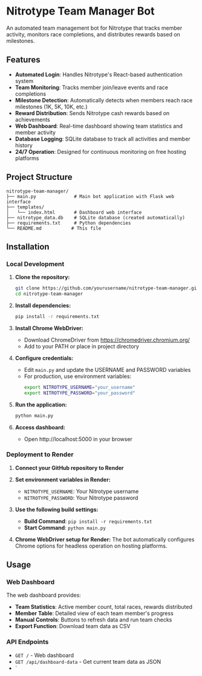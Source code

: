 # Nitrotype Team Manager Bot

An automated team management bot for Nitrotype that tracks member activity, monitors race completions, and distributes rewards based on milestones.

## Features

- **Automated Login**: Handles Nitrotype's React-based authentication system
- **Team Monitoring**: Tracks member join/leave events and race completions
- **Milestone Detection**: Automatically detects when members reach race milestones (1K, 5K, 10K, etc.)
- **Reward Distribution**: Sends Nitrotype cash rewards based on achievements
- **Web Dashboard**: Real-time dashboard showing team statistics and member activity
- **Database Logging**: SQLite database to track all activities and member history
- **24/7 Operation**: Designed for continuous monitoring on free hosting platforms

## Project Structure

```
nitrotype-team-manager/
├── main.py              # Main bot application with Flask web interface
├── templates/
│   └── index.html       # Dashboard web interface
├── nitrotype_data.db    # SQLite database (created automatically)
├── requirements.txt     # Python dependencies
└── README.md           # This file
```

## Installation

### Local Development

1. **Clone the repository:**
   ```bash
   git clone https://github.com/yourusername/nitrotype-team-manager.git
   cd nitrotype-team-manager
   ```

2. **Install dependencies:**
   ```bash
   pip install -r requirements.txt
   ```

3. **Install Chrome WebDriver:**
   - Download ChromeDriver from https://chromedriver.chromium.org/
   - Add to your PATH or place in project directory

4. **Configure credentials:**
   - Edit `main.py` and update the USERNAME and PASSWORD variables
   - For production, use environment variables:
     ```bash
     export NITROTYPE_USERNAME="your_username"
     export NITROTYPE_PASSWORD="your_password"
     ```

5. **Run the application:**
   ```bash
   python main.py
   ```

6. **Access dashboard:**
   - Open http://localhost:5000 in your browser

### Deployment to Render

1. **Connect your GitHub repository to Render**

2. **Set environment variables in Render:**
   - `NITROTYPE_USERNAME`: Your Nitrotype username
   - `NITROTYPE_PASSWORD`: Your Nitrotype password

3. **Use the following build settings:**
   - **Build Command**: `pip install -r requirements.txt`
   - **Start Command**: `python main.py`

4. **Chrome WebDriver setup for Render:**
   The bot automatically configures Chrome options for headless operation on hosting platforms.

## Usage

### Web Dashboard

The web dashboard provides:

- **Team Statistics**: Active member count, total races, rewards distributed
- **Member Table**: Detailed view of each team member's progress
- **Manual Controls**: Buttons to refresh data and run team checks
- **Export Function**: Download team data as CSV

### API Endpoints

- `GET /` - Web dashboard
- `GET /api/dashboard-data` - Get current team data as JSON
- `
